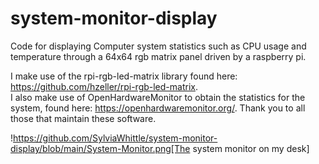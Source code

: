 # system-monitor-display
Code for displaying Computer system statistics such as CPU usage and temperature through a 64x64 rgb matrix panel driven by a raspberry pi.

I make use of the rpi-rgb-led-matrix library found here: https://github.com/hzeller/rpi-rgb-led-matrix.  
I also make use of OpenHardwareMonitor to obtain the statistics for the system, found here: https://openhardwaremonitor.org/. 
Thank you to all those that maintain these software.

!https://github.com/SylviaWhittle/system-monitor-display/blob/main/System-Monitor.png[The system monitor on my desk]
